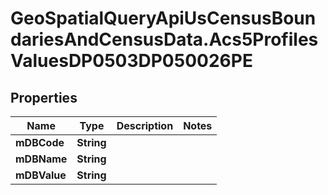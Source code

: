 # GeoSpatialQueryApiUsCensusBoundariesAndCensusData.Acs5ProfilesValuesDP0503DP050026PE

## Properties

Name | Type | Description | Notes
------------ | ------------- | ------------- | -------------
**mDBCode** | **String** |  | 
**mDBName** | **String** |  | 
**mDBValue** | **String** |  | 


